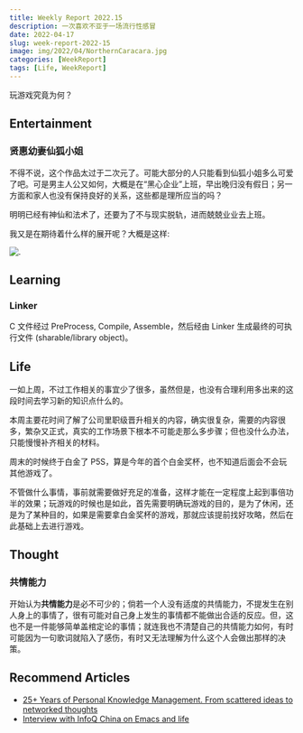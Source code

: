 ```yaml
---
title: Weekly Report 2022.15
description: 一次喜欢不亚于一场流行性感冒
date: 2022-04-17
slug: week-report-2022-15
image: img/2022/04/NorthernCaracara.jpg
categories: [WeekReport]
tags: [Life, WeekReport]
---
```


玩游戏究竟为何？

## Entertainment

### 贤惠幼妻仙狐小姐

不得不说，这个作品太过于二次元了。可能大部分的人只能看到仙狐小姐多么可爱了吧。可是男主人公又如何，大概是在“黑心企业”上班，早出晚归没有假日；另一方面和家人也没有保持良好的关系，这些都是理所应当的吗？

明明已经有神仙和法术了，还要为了不与现实脱轨，进而兢兢业业去上班。

我又是在期待着什么样的展开呢？大概是这样:

![.](img/2022/04/garfield.jpg)

## Learning

### Linker

C 文件经过 PreProcess, Compile, Assemble，然后经由 Linker 生成最终的可执行文件 (sharable/library object)。

## Life

一如上周，不过工作相关的事宜少了很多，虽然但是，也没有合理利用多出来的这段时间去学习新的知识点什么的。

本周主要花时间了解了公司里职级晋升相关的内容，确实很复杂，需要的内容很多，繁杂又正式，真实的工作场景下根本不可能走那么多步骤；但也没什么办法，只能慢慢补齐相关的材料。

周末的时候终于白金了 P5S，算是今年的首个白金奖杯，也不知道后面会不会玩其他游戏了。

不管做什么事情，事前就需要做好充足的准备，这样才能在一定程度上起到事倍功半的效果；玩游戏的时候也是如此，首先需要明确玩游戏的目的，是为了休闲，还是为了某种目的，如果是需要拿白金奖杯的游戏，那就应该提前找好攻略，然后在此基础上去进行游戏。

## Thought

### 共情能力

开始认为**共情能力**是必不可少的；倘若一个人没有适度的共情能力，不提发生在别人身上的事情了，很有可能对自己身上发生的事情都不能做出合适的反应。但，这也不是一件能够简单盖棺定论的事情；就连我也不清楚自己的共情能力如何，有时可能因为一句歌词就陷入了感伤，有时又无法理解为什么这个人会做出那样的决策。

## Recommend Articles

- [25+ Years of Personal Knowledge Management. From scattered ideas to networked thoughts](https://dsebastien.net/blog/2022-04-03-25-years-of-personal-knowledge-management)
- [Interview with InfoQ China on Emacs and life](https://protesilaos.com/codelog/2022-04-10-interview-infoq-china-emacs-life/)
